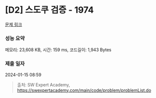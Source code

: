 # [D2] 스도쿠 검증 - 1974 

[문제 링크](https://swexpertacademy.com/main/code/problem/problemDetail.do?contestProbId=AV5Psz16AYEDFAUq) 

### 성능 요약

메모리: 23,608 KB, 시간: 159 ms, 코드길이: 1,943 Bytes

### 제출 일자

2024-01-15 08:59



> 출처: SW Expert Academy, https://swexpertacademy.com/main/code/problem/problemList.do